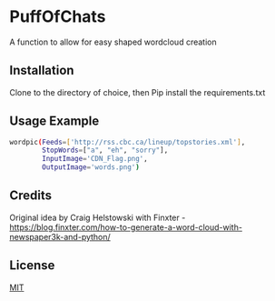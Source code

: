 # PuffOfChats
A function to allow for easy shaped wordcloud creation

## Installation
Clone to the directory of choice, then Pip install the requirements.txt

## Usage Example
```bash
wordpic(Feeds=['http://rss.cbc.ca/lineup/topstories.xml'],
        StopWords=["a", "eh", "sorry"],
        InputImage='CDN_Flag.png',
        OutputImage='words.png')
```

## Credits
Original idea by Craig Helstowski with Finxter - https://blog.finxter.com/how-to-generate-a-word-cloud-with-newspaper3k-and-python/

## License
[MIT](https://choosealicense.com/licenses/mit/)
